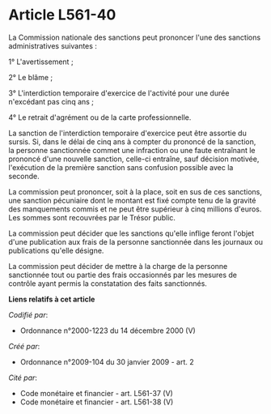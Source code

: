 # Article L561-40

La Commission nationale des sanctions peut prononcer l'une des sanctions administratives suivantes : 

1° L'avertissement ; 

2° Le blâme ; 

3° L'interdiction temporaire d'exercice de l'activité pour une durée n'excédant pas cinq ans ; 

4° Le retrait d'agrément ou de la carte professionnelle. 

La sanction de l'interdiction temporaire d'exercice peut être assortie du sursis. Si, dans le délai de cinq ans à compter du
prononcé de la sanction, la personne sanctionnée commet une infraction ou une faute entraînant le prononcé d'une nouvelle
sanction, celle-ci entraîne, sauf décision motivée, l'exécution de la première sanction sans confusion possible avec la
seconde. 

La commission peut prononcer, soit à la place, soit en sus de ces sanctions, une sanction pécuniaire dont le montant est fixé
compte tenu de la gravité des manquements commis et ne peut être supérieur à cinq millions d'euros. Les sommes sont
recouvrées par le Trésor public. 

La commission peut décider que les sanctions qu'elle inflige feront l'objet d'une publication aux frais de la personne
sanctionnée dans les journaux ou publications qu'elle désigne. 

La commission peut décider de mettre à la charge de la personne sanctionnée tout ou partie des frais occasionnés par les
mesures de contrôle ayant permis la constatation des faits sanctionnés.

**Liens relatifs à cet article**

_Codifié par_:

  - Ordonnance n°2000-1223 du 14 décembre 2000 (V)

_Créé par_:

  - Ordonnance n°2009-104 du 30 janvier 2009 - art. 2

_Cité par_:

  - Code monétaire et financier - art. L561-37 (V)
  - Code monétaire et financier - art. L561-38 (V)
